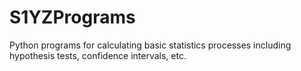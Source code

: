 # S1YZPrograms
Python programs for calculating basic statistics processes including hypothesis tests, confidence intervals, etc.
